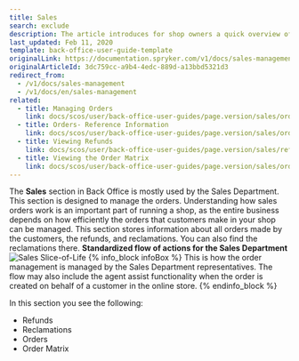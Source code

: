 ```yaml
---
title: Sales
search: exclude
description: The article introduces for shop owners a quick overview of the Sales section, such as Refunds, Orders, Order Matrix, and Reclamations in the Back Office.
last_updated: Feb 11, 2020
template: back-office-user-guide-template
originalLink: https://documentation.spryker.com/v1/docs/sales-management
originalArticleId: 3dc759cc-a9b4-4edc-889d-a13bbd5321d3
redirect_from:
  - /v1/docs/sales-management
  - /v1/docs/en/sales-management
related:
  - title: Managing Orders
    link: docs/scos/user/back-office-user-guides/page.version/sales/orders/managing-orders.html
  - title: Orders- Reference Information
    link: docs/scos/user/back-office-user-guides/page.version/sales/orders/references/orders-reference-information.html
  - title: Viewing Refunds
    link: docs/scos/user/back-office-user-guides/page.version/sales/refunds/viewing-refunds.html
  - title: Viewing the Order Matrix
    link: docs/scos/user/back-office-user-guides/page.version/sales/order-matrix/viewing-the-order-matrix.html
---
```


The **Sales** section in Back Office is mostly used by the Sales Department.
This section is designed to manage the orders. Understanding how sales orders work is an important part of running a shop, as the entire business depends on how efficiently the orders that customers make in your shop can be managed. This section stores information about all orders made by the customers, the refunds, and reclamations. You can also find the reclamations there. 
**Standardized flow of actions for the Sales Department**
![Sales Slice-of-Life](https://cdn.document360.io/9fafa0d5-d76f-40c5-8b02-ab9515d3e879/Images/Documentation/Sales%20Slice-of-Life.png) 
{% info_block infoBox %}
This is how the order management is managed by the Sales Department representatives. The flow may also include the agent assist functionality when the order is created on behalf of a customer in the online store.
{% endinfo_block %}

In this section you see the following:
* Refunds
* Reclamations
* Orders
* Order Matrix

